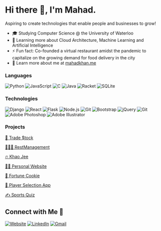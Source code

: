 # Hi there 👋, I'm Mahad.

Aspiring to create technologies that enable people and businesses to grow!

- :mortar_board: Studying Computer Science @ the University of Waterloo
- 🌱 Learning more about Cloud Architecture, Machine Learning and Artificial Intelligence
- ⚡ Fun fact: Co-founded a virtual restaurant amidst the pandemic to capitalize on the growing demand for food delivery in the city
- 🤔 Learn more about me at [mahadkhan.me](https://mahadkhan.me/)


### Languages

![Python](https://img.shields.io/badge/-Python-000?&logo=Python)
![JavaScript](https://img.shields.io/badge/-JavaScript-000?&logo=JavaScript)
![C](https://img.shields.io/badge/-C-000?&logo=C)
![Java](https://img.shields.io/badge/-Java-000?&logo=Java)
![Racket](https://img.shields.io/badge/-Racket-000?&logo=Racket)
![SQLite](https://img.shields.io/badge/-SQLite-000?&logo=SQLite)


### Technologies

![Django](https://img.shields.io/badge/-Django-000?&logo=Django)
![React](https://img.shields.io/badge/-React-000?&logo=React)
![Flask](https://img.shields.io/badge/-Flask-000?&logo=Flask)
![Node.js](https://img.shields.io/badge/-Node.js-000?&logo=node.js)
![Git](https://img.shields.io/badge/-Git-000?&logo=Git)
![Bootstrap](https://img.shields.io/badge/-Bootstrap-000?&logo=bootstrap)
![jQuery](https://img.shields.io/badge/-jQuery-000?&logo=jQuery)
![Git](https://img.shields.io/badge/-Git-000?&logo=Git)
![Adobe Photoshop](https://img.shields.io/badge/-Adobe%20Photoshop-000?&logo=adobephotoshop)
![Adobe Illustrator](https://img.shields.io/badge/-Adobe%20Illustrator-000?&logo=adobeillustrator)



### Projects

[💸 Trade $tock](https://github.com/Makboz/Trade_Stock.git)

[👨‍🍳📝 RestManagement](https://github.com/Makboz/Restaurant_Management_System.git)

[🔥 Khao Jee](https://github.com/Makboz/Khao-Jee.git)

[👨‍💼 Personal Website](https://github.com/Makboz/personal_website.git)

[🥠 Fortune Cookie](https://github.com/Makboz/Fortune-Cookie.git)

[🏃 Player Selection App](https://github.com/Makboz/Player_Selection_App.git)

[✍ Sports Quiz](https://github.com/Makboz/Sports-Quiz.git)


## Connect with Me 🤝

<p align="left">
<a href="https://mahadkhan.me/"><img alt="Website" src="https://img.shields.io/badge/mahadkhan.me-grey?style=flat&logo=google-chrome"></a>
<a href="https://www.linkedin.com/in/mahad-ali-khan-6398a417b/"><img alt="LinkedIn" src="https://img.shields.io/badge/Mahad%20Khan-blue?style=flat&logo=linkedin"></a>
<a href="mailto:mahadali200@gmail.com"><img alt="Gmail" src="https://img.shields.io/badge/mahadkhan-grey?style=flat&logo=gmail"></a>
</p>


<!--
**Makboz/Makboz** is a ✨ _special_ ✨ repository because its `README.md` (this file) appears on your GitHub profile.

[![Mahad Khan's GitHub stats](https://github-readme-stats.vercel.app/api?username=makboz)](https://github.com/makboz/github-readme-stats)

Here are some ideas to get you started:

- 🔭 I’m currently working on ...
- 🌱 I’m currently learning ...
- 👯 I’m looking to collaborate on ...
- 🤔 I’m looking for help with ...
- 💬 Ask me about ...
- 📫 How to reach me: ...
- 😄 Pronouns: ...
- ⚡ Fun fact: ...
-->
